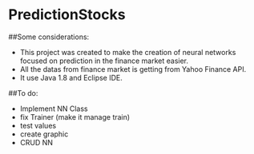 # PredictionStocks

##Some considerations:
*   This project was created to make the creation of neural networks focused on prediction in the finance market easier.
*   All the datas from finance market is getting from Yahoo Finance API.
*   It use Java 1.8 and Eclipse IDE.


##To do:
*   Implement NN Class
*   fix Trainer (make it manage train)
*   test values
*   create graphic
*   CRUD NN

